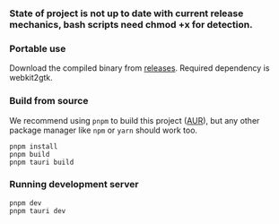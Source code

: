 <h3>State of project is not up to date with current release mechanics, bash scripts need chmod +x for detection.</h3>

### Portable use

Download the compiled binary from [releases](https://github.com/jc141x/rum/releases). Required dependency is webkit2gtk.

### Build from source

We recommend using `pnpm` to build this project ([AUR](https://aur.archlinux.org/packages/pnpm/)), but any other
package manager like `npm` or `yarn` should work too.

```
pnpm install
pnpm build
pnpm tauri build
```

### Running development server

```
pnpm dev
pnpm tauri dev
```
